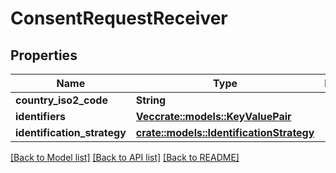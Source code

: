 # ConsentRequestReceiver

## Properties

Name | Type | Description | Notes
------------ | ------------- | ------------- | -------------
**country_iso2_code** | **String** |  | 
**identifiers** | [**Vec<crate::models::KeyValuePair>**](KeyValuePair.md) |  | 
**identification_strategy** | [**crate::models::IdentificationStrategy**](IdentificationStrategy.md) |  | 

[[Back to Model list]](../README.md#documentation-for-models) [[Back to API list]](../README.md#documentation-for-api-endpoints) [[Back to README]](../README.md)


